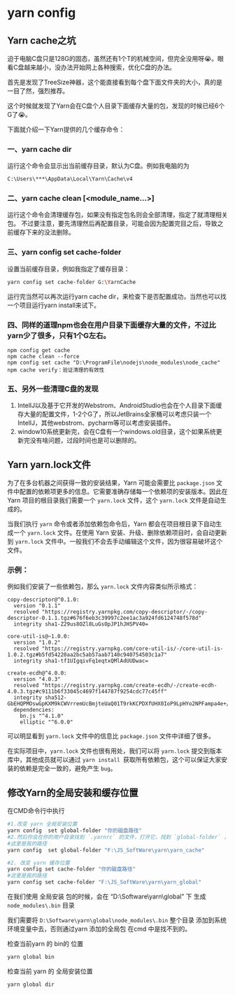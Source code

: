 # yarn config

## Yarn cache之坑

迫于电脑C盘只是128G的固态，虽然还有1个T的机械空间，但完全没用呀😭。眼看C盘越来越小，没办法开始网上各种搜索，优化C盘的办法。

首先是发现了TreeSize神器，这个能直接看到每个盘下面文件夹的大小，真的是一目了然，强烈推荐。

这个时候就发现了Yarn会在C盘个人目录下面缓存大量的包，发现的时候已经6个G了😭。

下面就介绍一下Yarn提供的几个缓存命令：

### 一、yarn cache dir

运行这个命令会显示出当前缓存目录，默认为C盘。例如我电脑的为

```bash
C:\Users\***\AppData\Local\Yarn\Cache\v4
```



### 二、yarn cache clean [<module_name…>]

运行这个命令会清理缓存包，如果没有指定包名则会全部清理，指定了就清理相关包。
不过要注意，要先清理然后再配置目录，可能会因为配置完目之后，导致之前缓存下来的没法删除。

### 三、yarn config set cache-folder

设置当前缓存目录，例如我指定了缓存目录：

```bash
yarn config set cache-folder G:\YarnCache
```



运行完当然可以再次运行yarn cache dir，来检查下是否配置成功，当然也可以找一个项目运行yarn install来试下。

### 四、同样的道理npm也会在用户目录下面缓存大量的文件，不过比yarn少了很多，只有1个G左右。

```
npm config get cache
npm cache clean --force
npm config set cache "D:\ProgramFile\nodejs\node_modules\node_cache"
npm cache verify：验证清理的有效性
```

### 五、另外一些清理C盘的发现

1. IntellJ以及基于它开发的Webstrom、AndroidStudio也会在个人目录下面缓存大量的配置文件，1-2个G了，所以JetBrains全家桶可以考虑只装一个IntellJ，其他webstrom、pycharm等可以考虑安装插件。
2. window10系统更新完，会在C盘有一个windows.old目录，这个如果系统更新完没有啥问题，过段时间也是可以删除的。

## Yarn yarn.lock文件

为了在多台机器之间获得一致的安装结果，Yarn 可能会需要比 `package.json` 文件中配置的依赖项更多的信息。它需要准确存储每一个依赖项的安装版本。因此在 Yarn 项目的根目录我们需要一个 `yarn.lock` 文件，这个 `yarn.lock` 文件是自动生成的。

当我们执行 `yarn` 命令或者添加依赖包命令后，Yarn 都会在项目根目录下自动生成一个 `yarn.lock` 文件。在使用 Yarn 安装、升级、删除依赖项目时，会自动更新到 `yarn.lock` 文件中。一般我们不会去手动编辑这个文件，因为很容易破坏这个文件。

### 示例：

例如我们安装了一些依赖包，那么 `yarn.lock` 文件内容类似所示格式：

```
copy-descriptor@^0.1.0:
  version "0.1.1"
  resolved "https://registry.yarnpkg.com/copy-descriptor/-/copy-descriptor-0.1.1.tgz#676f6eb3c39997c2ee1ac3a924fd6124748f578d"
  integrity sha1-Z29us8OZl8LuGsOpJP1hJHSPV40=

core-util-is@~1.0.0:
  version "1.0.2"
  resolved "https://registry.yarnpkg.com/core-util-is/-/core-util-is-1.0.2.tgz#b5fd54220aa2bc5ab57aab7140c940754503c1a7"
  integrity sha1-tf1UIgqivFq1eqtxQMlAdUUDwac=

create-ecdh@^4.0.0:
  version "4.0.3"
  resolved "https://registry.yarnpkg.com/create-ecdh/-/create-ecdh-4.0.3.tgz#c9111b6f33045c4697f144787f9254cdc77c45ff"
  integrity sha512-GbEHQPMOswGpKXM9kCWVrremUcBmjteUaQ01T9rkKCPDXfUHX0IoP9LpHYo2NPFampa4e+/pFDc3jQdxrxQLaw==
  dependencies:
    bn.js "^4.1.0"
    elliptic "^6.0.0"
```

可以明显看到 `yarn.lock` 文件中的信息比 `package.json` 文件中详细了很多。

在实际项目中，`yarn.lock` 文件也很有用处，我们可以将 `yarn.lock` 提交到版本库中，其他成员就可以通过 `yarn install `获取所有依赖包，这个可以保证大家安装的依赖是完全一致的，避免产生 `bug`。

## 修改Yarn的全局安装和缓存位置

在CMD命令行中执行



```bash
#1.改变 yarn 全局安装位置
yarn config  set global-folder "你的磁盘路径"
#2.然后你会在你的用户目录找到 `.yarnrc` 的文件，打开它，找到 `global-folder` ，改为 `--global-folder`
#这里是我的路径
yarn config  set global-folder "F:\JS_SoftWare\yarn\yarn_cache"
```



```bash
#2. 改变 yarn 缓存位置
yarn config set cache-folder "你的磁盘路径"
#这里是我的路径
yarn config set cache-folder "F:\JS_SoftWare\yarn\yarn_global"
```

在我们使用 全局安装 包的时候，会在 “D:\Software\yarn\global” 下 生成 `node_modules\.bin` 目录

我们需要将 `D:\Software\yarn\global\node_modules\.bin` 整个目录 添加到系统环境变量中去，否则通过yarn 添加的全局包 在cmd 中是找不到的。

检查当前yarn 的 bin的 位置



```bash
yarn global bin
```

检查当前 yarn 的 全局安装位置



```bash
yarn global dir
```